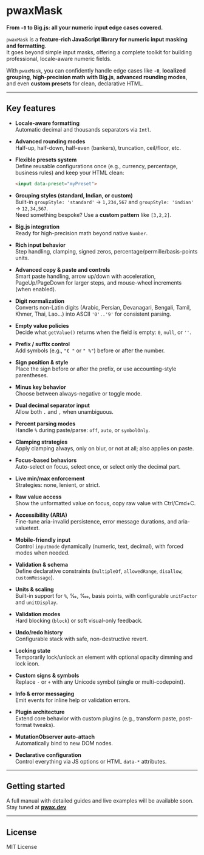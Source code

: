 # pwaxMask  

**From `-0` to Big.js: all your numeric input edge cases covered.**  

`pwaxMask` is a **feature-rich JavaScript library for numeric input masking and formatting**.  
It goes beyond simple input masks, offering a complete toolkit for building professional, locale-aware numeric fields.  

With `pwaxMask`, you can confidently handle edge cases like **`-0`**, **localized grouping**, **high-precision math with Big.js**, **advanced rounding modes**, and even **custom presets** for clean, declarative HTML.  

---

## Key features  

- **Locale-aware formatting**  
  Automatic decimal and thousands separators via `Intl`.  

- **Advanced rounding modes**  
  Half-up, half-down, half-even (bankers), truncation, ceil/floor, etc.  

- **Flexible presets system**  
  Define reusable configurations once (e.g., currency, percentage, business rules) and keep your HTML clean:  
  ```html
  <input data-preset="myPreset">
  ```  

- **Grouping styles (standard, Indian, or custom)**  
  Built-in `groupStyle: 'standard'` → `1,234,567` and `groupStyle: 'indian'` → `12,34,567`.  
  Need something bespoke? Use a **custom pattern** like `[3,2,2]`.  

- **Big.js integration**  
  Ready for high-precision math beyond native `Number`.  

- **Rich input behavior**  
  Step handling, clamping, signed zeros, percentage/permille/basis-points units.  

- **Advanced copy & paste and controls**  
  Smart paste handling, arrow up/down with acceleration, PageUp/PageDown for larger steps, and mouse-wheel increments (when enabled).  

- **Digit normalization**  
  Converts non-Latin digits (Arabic, Persian, Devanagari, Bengali, Tamil, Khmer, Thai, Lao…) into ASCII `'0'..'9'` for consistent parsing.  

- **Empty value policies**  
  Decide what `getValue()` returns when the field is empty: `0`, `null`, or `''`.  

- **Prefix / suffix control**  
  Add symbols (e.g., `"€ "` or `" %"`) before or after the number.  

- **Sign position & style**  
  Place the sign before or after the prefix, or use accounting-style parentheses.  

- **Minus key behavior**  
  Choose between always-negative or toggle mode.  

- **Dual decimal separator input**  
  Allow both `.` and `,` when unambiguous.  

- **Percent parsing modes**  
  Handle `%` during paste/parse: `off`, `auto`, or `symbolOnly`.  

- **Clamping strategies**  
  Apply clamping always, only on blur, or not at all; also applies on paste.  

- **Focus-based behaviors**  
  Auto-select on focus, select once, or select only the decimal part.  

- **Live min/max enforcement**  
  Strategies: none, lenient, or strict.  

- **Raw value access**  
  Show the unformatted value on focus, copy raw value with Ctrl/Cmd+C.  

- **Accessibility (ARIA)**  
  Fine-tune aria-invalid persistence, error message durations, and aria-valuetext.  

- **Mobile-friendly input**  
  Control `inputmode` dynamically (numeric, text, decimal), with forced modes when needed.  

- **Validation & schema**  
  Define declarative constraints (`multipleOf`, `allowedRange`, `disallow`, `customMessage`).  

- **Units & scaling**  
  Built-in support for `%`, ‰, ‱, basis points, with configurable `unitFactor` and `unitDisplay`.  

- **Validation modes**  
  Hard blocking (`block`) or soft visual-only feedback.  

- **Undo/redo history**  
  Configurable stack with safe, non-destructive revert.  

- **Locking state**  
  Temporarily lock/unlock an element with optional opacity dimming and lock icon.  

- **Custom signs & symbols**  
  Replace `-` or `+` with any Unicode symbol (single or multi-codepoint).  

- **Info & error messaging**  
  Emit events for inline help or validation errors.  

- **Plugin architecture**  
  Extend core behavior with custom plugins (e.g., transform paste, post-format tweaks).  

- **MutationObserver auto-attach**  
  Automatically bind to new DOM nodes.  

- **Declarative configuration**  
  Control everything via JS options or HTML `data-*` attributes.  

---

## Getting started  

A full manual with detailed guides and live examples will be available soon.  
Stay tuned at [**pwax.dev**](https://pwax.dev)  

---

## License  

MIT License  
